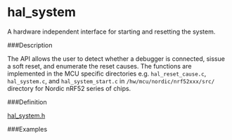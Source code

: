 # hal_system

A hardware independent interface for starting and resetting the system.

###Description

The API allows the user to detect whether a debugger is connected, sissue a soft reset, and enumerate the reset causes. The functions are implemented in the MCU specific directories e.g. `hal_reset_cause.c`, `hal_system.c`, and `hal_system_start.c` in `/hw/mcu/nordic/nrf52xxx/src/` directory for Nordic nRF52 series of chips.

###Definition

[hal_system.h](https://github.com/apache/incubator-mynewt-core/blob/master/hw/hal/include/hal/hal_system.h)

###Examples
